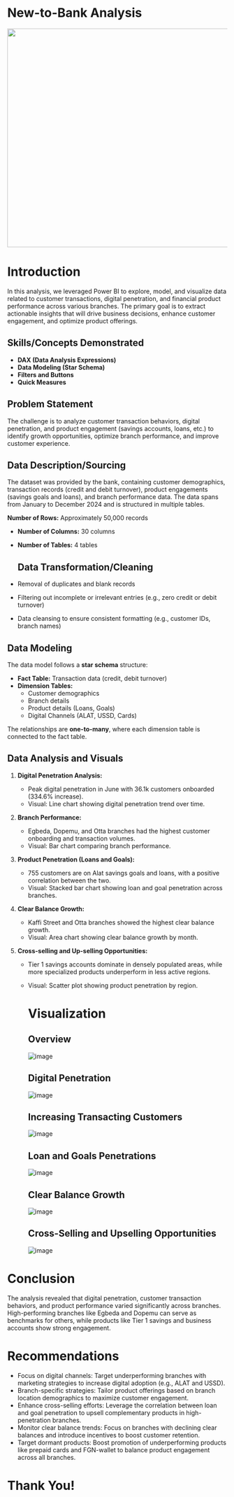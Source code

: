 # New-to-Bank Analysis

<img src = "https://github.com/user-attachments/assets/0c373d9f-aee9-44b1-8608-40e42f67aacc" width = "1780" height= "500">

# Introduction

In this analysis, we leveraged Power BI to explore, model, and visualize data related to customer transactions, digital penetration, and financial product performance across various branches. The primary goal is to extract actionable insights that will drive business decisions, enhance customer engagement, and optimize product offerings.

## Skills/Concepts Demonstrated
- **DAX (Data Analysis Expressions)**
- **Data Modeling (Star Schema)**
- **Filters and Buttons**
- **Quick Measures**

## Problem Statement

The challenge is to analyze customer transaction behaviors, digital penetration, and product engagement (savings accounts, loans, etc.) to identify growth opportunities, optimize branch performance, and improve customer experience.

## Data Description/Sourcing
The dataset was provided by the bank, containing customer demographics, transaction records (credit and debit turnover), product engagements (savings goals and loans), and branch performance data. The data spans from January to December 2024 and is structured in multiple tables.

**Number of Rows:** Approximately 50,000 records
- **Number of Columns:** 30 columns
- **Number of Tables:** 4 tables

  ## Data Transformation/Cleaning
- Removal of duplicates and blank records
- Filtering out incomplete or irrelevant entries (e.g., zero credit or debit turnover)
- Data cleansing to ensure consistent formatting (e.g., customer IDs, branch names)

## Data Modeling

The data model follows a **star schema** structure:
- **Fact Table:** Transaction data (credit, debit turnover)
- **Dimension Tables:**
  - Customer demographics
  - Branch details
  - Product details (Loans, Goals)
  - Digital Channels (ALAT, USSD, Cards)
  
The relationships are **one-to-many**, where each dimension table is connected to the fact table.


## Data Analysis and Visuals

1. **Digital Penetration Analysis:**
   - Peak digital penetration in June with 36.1k customers onboarded (334.6% increase).
   - Visual: Line chart showing digital penetration trend over time.
   
2. **Branch Performance:**
   - Egbeda, Dopemu, and Otta branches had the highest customer onboarding and transaction volumes.
   - Visual: Bar chart comparing branch performance.

3. **Product Penetration (Loans and Goals):**
   - 755 customers are on Alat savings goals and loans, with a positive correlation between the two.
   - Visual: Stacked bar chart showing loan and goal penetration across branches.

4. **Clear Balance Growth:**
   - Kaffi Street and Otta branches showed the highest clear balance growth.
   - Visual: Area chart showing clear balance growth by month.

5. **Cross-selling and Up-selling Opportunities:**
   - Tier 1 savings accounts dominate in densely populated areas, while more specialized products underperform in less active regions.
   - Visual: Scatter plot showing product penetration by region.
  
     # Visualization
  
     ## Overview
  
     ![image](https://github.com/user-attachments/assets/dbb112f9-a580-4f32-85c2-93cffe3438bb)


     ## Digital Penetration
  
     ![image](https://github.com/user-attachments/assets/49626a8f-ad64-432f-a40a-11661eadc060)
  
     ## Increasing Transacting Customers
  
     ![image](https://github.com/user-attachments/assets/bbcbb16a-2c45-4819-a1c2-077cd3d89e3b)

     ## Loan and Goals Penetrations
  
     ![image](https://github.com/user-attachments/assets/94b2a886-8e81-4899-bf86-a1c9071471b0)

     ## Clear Balance Growth
  
     ![image](https://github.com/user-attachments/assets/d6f918d1-b789-4bd4-87a4-004ee6db86c9)
  
     ## Cross-Selling and Upselling Opportunities

     ![image](https://github.com/user-attachments/assets/133eb078-42b0-47de-84db-0463cdc04a04)



#  Conclusion
The analysis revealed that digital penetration, customer transaction behaviors, and product performance varied significantly across branches. High-performing branches like Egbeda and Dopemu can serve as benchmarks for others, while products like Tier 1 savings and business accounts show strong engagement.

# Recommendations

- Focus on digital channels: Target underperforming branches with marketing strategies to increase digital adoption (e.g., ALAT and USSD).
- Branch-specific strategies: Tailor product offerings based on branch location demographics to maximize customer engagement.
- Enhance cross-selling efforts: Leverage the correlation between loan and goal penetration to upsell complementary products in high-penetration branches.
- Monitor clear balance trends: Focus on branches with declining clear balances and introduce incentives to boost customer retention.
- Target dormant products: Boost promotion of underperforming products like prepaid cards and FGN-wallet to balance product engagement across all branches.

# Thank You!

